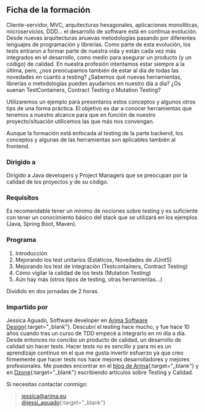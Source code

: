 ## Ficha de la formación

Cliente-servidor, MVC, arquitecturas hexagonales, aplicaciones monolíticas, microservicios, DDD… el desarrollo de software está en continua evolución. Desde nuevas arquitecturas anuevas metodologías pasando por diferentes lenguajes de programación y librerías. Como parte de esta evolución, los tests entraron a formar parte de nuestra vida y están cada vez más integrados en el desarrollo, como medio para asegurar un producto (y un código) de calidad.
En nuestra profesión intentamos estar siempre a la última, pero, ¿nos preocupamos también de estar al día de todas las novedades en cuanto a testing? ¿Sabemos qué nuevas herramientas, librerías o metodologías pueden ayudarnos en nuestro día a día? ¿Os suenan TestContainers, Contract Testing o Mutation Testing?

Utilizaremos un ejemplo para presentaros estos conceptos y algunos otros tips de una forma práctica. El objetivo es dar a conocer herramientas que tenemos a nuestro alcance para que en función de nuestro proyecto/situación utilicemos las que más nos convengan.

Aunque la formación está enfocada al testing de la parte backend, los conceptos y algunas de las herramientas son aplicables también al frontend.

### Dirigido a
Dirigido a Java developers y Project Managers que se preocupan por la calidad de los proyectos y de su código.

### Requisitos
Es recomendable tener un mínimo de nociones sobre testing y es suficiente con tener un conocimiento básico del stack que se utilizará en los ejemplos (Java, Spring Boot, Maven).

### Programa
1. Introducción
2. Mejorando los test unitarios (Estáticos, Novedades de JUnit5)
3. Mejorando los test de integración (Testcontainers, Contract Testing)
4. Cómo vigilar la calidad de los tests (Mutation Testing)
5. Aún hay más (otros tipos de testing, otras herramientas...)

Dividido en dos jornadas de 2 horas.

 

### Impartido por
Jessica Aguado, Software developer en [Arima Software Design](https://www.arima.eu/es/){:target="_blank"}.
Descubrí el testing hace mucho, y fue hace 10 años cuando tras un curso de TDD empecé a integrarlo en mi día a día. Desde entonces no concibo un producto de calidad, un desarrollo de calidad sin hacer tests.
Hacer tests no es sencillo y para mi es un aprendizaje contínuo en el que me gusta invertir esfuerzo ya que creo firmemente que hacer tests nos hace mejores desarrolladores y mejores profesionales. 
Me puedes encontrar en el [blog de Arima](https://blog.arima.eu/){:target="_blank"} y en [Dzone](https://dzone.com/users/4414016/jessicaas.html){:target="_blank"} escribiendo artículos sobre Testing y Calidad.

Si necesitas contactar conmigo:
><i class="fas fa-envelope"></i> jessica@arima.eu  
><i class="fab fa-twitter"></i> [@jessi_aguado](https://twitter.com/jessi_aguado){:target="_blank"}   
